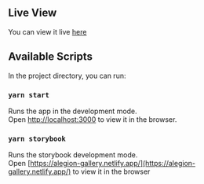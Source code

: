 ## Live View

You can view it live [here](https://alegion-gallery.netlify.app/)

## Available Scripts

In the project directory, you can run:

### `yarn start`

Runs the app in the development mode.\
Open [http://localhost:3000](http://localhost:3000) to view it in the browser.

### `yarn storybook`

Runs the storybook development mode.\
Open [https://alegion-gallery.netlify.app/](https://alegion-gallery.netlify.app/) to view it in the browser

